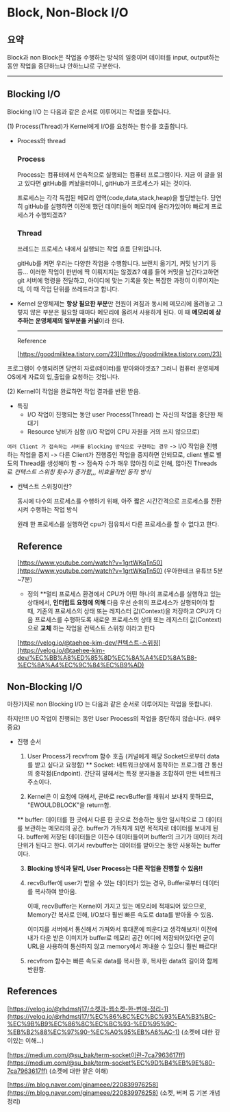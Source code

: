 # Block, Non-Block I/O

## 요약

Block과 non Block은 작업을 수행하는 방식의 일종이며 데이터를 input, output하는 동안 작업을 중단하느냐 안하느냐로 구분한다.

---

## **Blocking I/O**

Blocking I/O 는 다음과 같은 순서로 이루어지는 작업을 뜻합니다.

(1) Process(Thread)가 Kernel에게 I/O를 요청하는 함수를 호출합니다.

- Process와 thread
    
    ### Process
    
    Process는 컴퓨터에서 연속적으로 실행되는 컴퓨터 프로그램이다. 지금 이 글을 읽고 있다면 gitHub를 켜놨을터이니, gitHub가 프로세스가 되는 것이다. 
    
    프로세스는 각각 독립된 메모리 영역(code,data,stack,heap)을 할당받는다. 당연히 gitHub를 실행하면 이전에 했던 데이터들이 메모리에 올라가있어야 빠르게 프로세스가 수행되겠죠?
    
    ### Thread
    
    쓰레드는 프로세스 내에서 실행되는 작업 흐름 단위입니다. 
    
    gitHub를 켜면 우리는 다양한 작업을 수행합니다. 브랜치 옮기기, 커밋 남기기 등등… 이러한 작업이 한번에 딱 이뤄지지는 않겠죠? 예를 들어 커밋을 남긴다고하면 git 서버에 명령을 전달하고, 아이디에 맞는 기록을 찾는 복잡한 과정이 이루어지는데, 이 때 작업 단위를 쓰레드라고 합니다.
    
- Kernel
운영체제는 **항상 필요한 부분**만 전원이 켜짐과 동시에 메모리에 올려놓고 그렇지 않은 부분은 필요할 때마다 메모리에 올려서 사용하게 된다. 이 때 **메모리에 상주하는 운영체제의 일부분을 커널**이라 한다.
    
    ---
    
    Reference
    
    [https://goodmilktea.tistory.com/23](https://goodmilktea.tistory.com/23) 
    

프로그램이 수행되려면 당연히 자료(데이터)를 받아와야겟죠? 그러니 컴퓨터 운영체제 OS에게 자료의 입,출입을 요청하는 것입니다. 

(2) Kernel이 작업을 완료하면 작업 결과를 반환 받음.

- 특징
    - I/O 작업이 진행되는 동안 user Process(Thread) 는 자신의 작업을 중단한 채 대기
    - Resource 낭비가 심함 (I/O 작업이 CPU 자원을 거의 쓰지 않으므로)

`여러 Client 가 접속하는 서버를 Blocking 방식으로 구현하는 경우` -> I/O 작업을 진행하는 작업을 중지 -> 다른 Client가 진행중인 작업을 중지하면 안되므로, client 별로 별도의 Thread를 생성해야 함 -> 접속자 수가 매우 많아짐 이로 인해, 많아진 Threads 로 *컨텍스트 스위칭 횟수가 증가함,,, 비효율적인 동작 방식*

- 컨텍스트 스위칭이란?
    
    동시에 다수의 프로세스를 수행하기 위해, 아주 짧은 시간간격으로 프로세스를 전환시켜 수행하는 작업 방식
    
    원래 한 프로세스를 실행하면 cpu가 점유되서 다른 프로세스를 할 수 없다고 한다.
    
    ## Reference
    
    [https://www.youtube.com/watch?v=1grtWKqTn50](https://www.youtube.com/watch?v=1grtWKqTn50) (우아한테크 유튜브 5분~7분)
    
    - 정의
    **멀티 프로세스 환경에서 CPU가 어떤 하나의 프로세스를 실행하고 있는 상태에서, **인터럽트 요청에 의해** 다음 우선 순위의 프로세스가 실행되어야 할 때, 기존의 프로세스의 상태 또는 레지스터 값(Context)을 저장하고 CPU가 다음 프로세스를 수행하도록 새로운 프로세스의 상태 또는 레지스터 값(Context)으로 **교체**
    하는 작업을 컨텍스트 스위칭 이라고 한다
    
    [https://velog.io/@taehee-kim-dev/컨텍스트-스위칭](https://velog.io/@taehee-kim-dev/%EC%BB%A8%ED%85%8D%EC%8A%A4%ED%8A%B8-%EC%8A%A4%EC%9C%84%EC%B9%AD) 
    

## **Non-Blocking I/O**

마찬가지로 non Blocking I/O 는 다음과 같은 순서로 이루어지는 작업을 뜻합니다.

하지만!!! I/O 작업이 진행되는 동안 User Process의 작업을 중단하지 않습니다. (매우 중요)

- 진행 순서
    1. User Process가 recvfrom 함수 호출 (커널에게 해당 Socket으로부터 data를 받고 싶다고 요청함)
    ** Socket: 네트워크상에서 동작하는 프로그램 간 통신의 종착점(Endpoint). 간단히 말해서는 특정 문자들을 조합하여 만든 네트워크 주소이다.
    
    2. Kernel은 이 요청에 대해서, 곧바로 recvBuffer를 채워서 보내지 못하므로, "EWOULDBLOCK"을 return함.
    
    ** buffer: 데이터를 한 곳에서 다른 한 곳으로 전송하는 동안 일시적으로 그 데이터를 보관하는 메모리의 공간. buffer가 가득차게 되면 목적지로 데이터를 보내게 된다. buffer에 저장된 데이터들은 이진수 데이터들이며 buffer의 크기가 데이터 처리 단위가 된다고 한다.
    여기서 revbuffer는 데이터를 받아오는 동안 사용하는 buffer이다.
    
    3. **Blocking 방식과 달리, User Process는 다른 작업을 진행할 수 있음!!**
    
    4. recvBuffer에 user가 받을 수 있는 데이터가 있는 경우, Buffer로부터 데이터를 복사하여 받아옴.
        
        이때, recvBuffer는 Kernel이 가지고 있는 메모리에 적재되어 있으므로, Memory간 복사로 인해, I/O보다 훨씬 빠른 속도로 data를 받아올 수 있음. 
        
        이미지를 서버에서 통신해서 가져와서 휴대폰에 띄운다고 생각해보자! 이전에 내가 다운 받은 이미지가 buffer로 메모리 공간 어디에 저장되어있다면 굳이 URL을 사용하여 통신하지 않고 memory에서 꺼내쓸 수 있으니 훨씬 빠르다! 
         
        
    5. recvfrom 함수는 빠른 속도로 data를 복사한 후, 복사한 data의 길이와 함께 반환함.
    

## References

[https://velog.io/@rhdmstj17/소켓과-웹소켓-한-번에-정리-1](https://velog.io/@rhdmstj17/%EC%86%8C%EC%BC%93%EA%B3%BC-%EC%9B%B9%EC%86%8C%EC%BC%93-%ED%95%9C-%EB%B2%88%EC%97%90-%EC%A0%95%EB%A6%AC-1) (소켓에 대한 깊이있는 이해…)

[https://medium.com/@su_bak/term-socket이란-7ca7963617ff](https://medium.com/@su_bak/term-socket%EC%9D%B4%EB%9E%80-7ca7963617ff) (소켓에 대한 얕은 이해)

[https://m.blog.naver.com/ginameee/220839976258](https://m.blog.naver.com/ginameee/220839976258) (소켓, 버퍼 등 기본 개념 정리)
